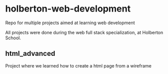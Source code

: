 # holberton-web-development
Repo for multiple projects aimed at learning web development

All projects were done during the web full stack specialization, at Holberton School.

## html_advanced
Project where we learned how to create a html page from a wireframe